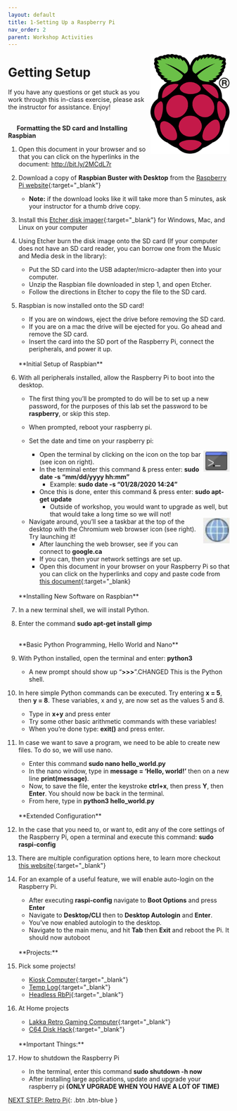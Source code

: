```yaml
---
layout: default
title: 1-Setting Up a Raspberry Pi
nav_order: 2
parent: Workshop Activities
---
```


<img src="images/logo.png" alt="logo" style="float:right;width:180px;">

# Getting Setup

If you have any questions or get stuck as you work through this in-class exercise, please ask the instructor for assistance. Enjoy!

<br>&nbsp;&nbsp;&nbsp;&nbsp;&nbsp;**Formatting the SD card and Installing Raspbian**

1.  Open this document in your browser and so that you can click on the hyperlinks in the document:  http://bit.ly/2MCdL7r
2.  Download a copy of **Raspbian Buster with Desktop** from the [Raspberry Pi website](https://www.raspberrypi.org/downloads/raspbian/){:target="_blank"}
    -   **Note:** if the download looks like it will take more than 5 minutes, ask your instructor for a thumb drive copy.
3.  Install this [Etcher disk imager](https://www.balena.io/etcher/){:target="_blank"} for Windows, Mac, and Linux on your computer
4.  Using Etcher burn the disk image onto the SD card (If your computer does not have an SD card reader, you can borrow one from the Music and Media desk in the library):
    -   Put the SD card into the USB adapter/micro-adapter then into your computer.
    -   Unzip the Raspbian file downloaded in step 1, and open Etcher.
    -   Follow the directions in Etcher to copy the file to the SD card.
5.  Raspbian is now installed onto the SD card!
    -   If you are on windows, eject the drive before removing the SD card.
    -   If you are on a mac the drive will be ejected for you. Go ahead and remove the SD card.
    -   Insert the card into the SD port of the Raspberry Pi, connect the peripherals, and power it up.

    <br>
    **Initial Setup of Raspbian**
    
6.  With all peripherals installed, allow the Raspberry Pi to boot into the desktop.
    -   The first thing you’ll be prompted to do will be to set up a new password, for the purposes of this lab set the password to be **raspberry**, or skip this step.
    -   When prompted, reboot your raspberry pi.
    -   Set the date and time on your raspberry pi:
        
        <img src="images/act-1/command-line-logo.png" alt="console icon" style="float:right;width:60px;">
        
        -   Open the terminal by clicking on the icon on the top bar (see icon on right).
        -   In the terminal enter this command & press enter: **sudo date -s “mm/dd/yyyy hh:mm”**
            -   Example: **sudo date -s “01/28/2020 14:24”**
        -   Once this is done, enter this command & press enter: **sudo apt-get update**
            -   Outside of workshop, you would want to upgrade as well, but that would take a long time so we will not!
    
    <img src="images/act-1/globe-logo.png" alt="globe icon" style="float:right;width:60px;">
    
    -   Navigate around, you’ll see a taskbar at the top of the desktop with the Chromium web browser icon (see right). Try launching it!
        -   After launching the web browser, see if you can connect to **google.ca**
        -   If you can, then your network settings are set up.
        -   Open this document in your browser on your Raspberry Pi so that you can click on the hyperlinks and copy and paste code from [this document](http://bit.ly/2MCdL7r){:target="_blank}

    <br>
    **Installing New Software on Raspbian**
    
7.  In a new terminal shell, we will install Python.
8.  Enter the command **sudo apt-get install gimp**
    
    <br>
    **Basic Python Programming, Hello World and Nano**
    
9.  With Python installed, open the terminal and enter: **python3**
    -   A new prompt should show up “**\>\>\>**”.CHANGED This is the Python shell.
0.  In here simple Python commands can be executed. Try entering **x = 5**, then **y = 8**. These variables, x and y, are now set as the values 5 and 8.
    -   Type in **x+y** and press enter
    -   Try some other basic arithmetic commands with these variables!
    -   When you’re done type: **exit()** and press enter.
1.  In case we want to save a program, we need to be able to create new files. To do so, we will use nano.
    -   Enter this command **sudo nano hello_world.py**
    -   In the nano window, type in **message = ‘Hello, world!’** then on a new line **print(message)**.
    -   Now, to save the file, enter the keystroke **ctrl+x**, then press **Y**, then **Enter**. You should now be back in the terminal.
    -   From here, type in **python3 hello_world.py**

    <br>
    **Extended Configuration**
    
2.  In the case that you need to, or want to, edit any of the core settings of the Raspberry Pi, open a terminal and execute this command: **sudo raspi-config**
3.  There are multiple configuration options here, to learn more checkout [this website](https://elinux.org/RPi_raspi-config){:target="_blank"}
4.  For an example of a useful feature, we will enable auto-login on the Raspberry Pi.
    -   After executing **raspi-config** navigate to **Boot Options** and press **Enter**
    -   Navigate to **Desktop/CLI** then to **Desktop Autologin** and **Enter**.
    -   You’ve now enabled autologin to the desktop.
    -   Navigate to the main menu, and hit **Tab** then **Exit** and reboot the Pi. It should now autoboot

    <br>
    **Projects:**
    
5.  Pick some projects!
    -   [Kiosk Computer](http://bit.ly/2ryOD9G){:target="_blank"}
    -   [Temp Log](http://bit.ly/38NjrnG){:target="_blank"}
    -   [Headless RbPi](http://bit.ly/3afHkoH){:target="_blank"}
6.  At Home projects
    -   [Lakka Retro Gaming Computer](http://bit.ly/33CDwL7){:target="_blank"}
    -   [C64 Disk Hack](http://bit.ly/2O7ajSP){:target="_blank"}

    <br>
    **Important Things:**
    
7.  How to shutdown the Raspberry Pi
    -   In the terminal, enter this command **sudo shutdown -h now**
    -   After installing large applications, update and upgrade your raspberry pi **(ONLY UPGRADE WHEN YOU HAVE A LOT OF TIME)**

[NEXT STEP: Retro Pi](act-2.html){: .btn .btn-blue }
